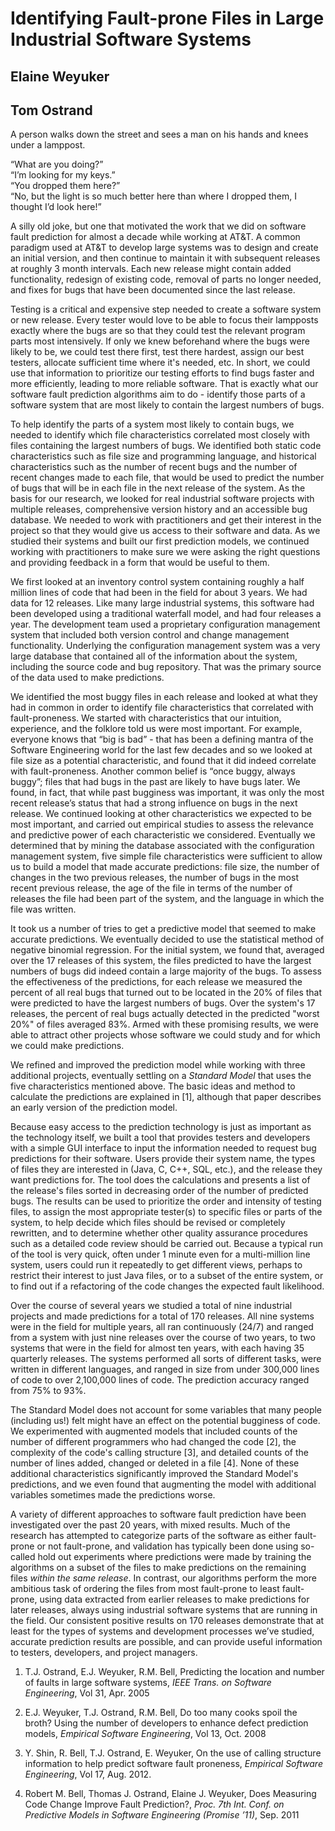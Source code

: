 Identifying Fault-prone Files in Large Industrial Software Systems
==================================================================

Elaine Weyuker
--------------
Tom Ostrand 
-----------

A person walks down the street and sees a man on his hands and knees under a lamppost. 

“What are you doing?”  
“I’m looking for my keys.”   
“You dropped them here?”  
“No, but the light is so much better here than where I dropped them, I thought I’d look here!”  

A silly old joke, but one that motivated the work that we did on software fault prediction for almost a decade while working at AT&T.  A common paradigm used at AT&T to develop large systems was to design and create an initial version, and then continue to maintain it with subsequent releases at roughly 3 month intervals. Each new release might contain added functionality, redesign of existing code, removal of parts no longer needed, and fixes for bugs that have been documented since the last release. 

Testing is a critical and expensive step needed to create a software system or new release.  Every tester would love to be able to focus their lampposts exactly where the bugs are so that they could test the relevant program parts most intensively. If only we knew beforehand where the bugs were likely to be, we could test there first, test there hardest, assign our best testers, allocate sufficient time where it's needed, etc. In short, we could use that information to prioritize our testing efforts to find bugs faster and more efficiently, leading to more reliable software. That is exactly what our software fault prediction algorithms aim to do - identify those parts of a software system that are most likely to contain the largest numbers of bugs.

To help identify the parts of a system most likely to contain bugs, we needed to identify which file characteristics correlated most closely with files containing the largest numbers of bugs. We identified both static code characteristics such as file size and programming language, and historical characteristics such as the number of recent bugs and the number of recent changes made to each file, that would be used to predict the number of bugs that will be in each file in the next release of the system.  As the basis for our research, we looked for real industrial software projects with multiple releases, comprehensive version history and an accessible bug database. We needed to work with practitioners and get their interest in the project so that they would give us access to their software and data. As we studied their systems and built our first prediction models, we continued working with practitioners to make sure we were asking the right questions and providing feedback in a form that would be useful to them.

We first looked at an inventory control system containing roughly a half million lines of code that had been in the field for about 3 years. We had data for 12 releases. Like many large industrial systems, this software had been developed using a traditional waterfall model, and had four releases a year. The development team used a proprietary configuration management system that included both version control and change management functionality. Underlying the configuration management system was a very large database that contained all of the information about the system, including the source code and bug repository. That was the primary source of the data used to make predictions.

We identified the most buggy files in each release and looked at what they had in common in order to identify file characteristics that correlated with fault-proneness. We started with characteristics that our intuition, experience, and the folklore told us were most important. For example, everyone knows that “big is bad” - that has been a defining mantra of the Software Engineering world for the last few decades and so we looked at file size as a potential characteristic, and found that it did indeed correlate with fault-proneness. Another common belief is “once buggy, always buggy”; files that had bugs in the past are likely to have bugs later. We found, in fact, that while past bugginess was important, it was only the most recent release’s status that had a strong influence on bugs in the next release. We continued looking at other characteristics we expected to be most important, and carried out empirical studies to assess the relevance and predictive power of each characteristic we considered.  Eventually we determined that by mining the database associated with the configuration management system, five simple file characteristics were sufficient to allow us to build a model that made accurate predictions: file size, the number of changes in the two previous releases, the number of bugs in the most recent previous release, the age of the file in terms of the number of releases the file had been part of the system, and the language in which the file was written. 

It took us a number of tries to get a predictive model that seemed to make accurate predictions. We eventually decided to use the statistical method of negative binomial regression. For the initial system, we found that, averaged over the 17 releases of this system, the files predicted to have the largest numbers of bugs did indeed contain a large majority of the bugs. To assess the effectiveness of the predictions, for each release we measured the percent of all real bugs that turned out to be located in the 20% of files that were predicted to have the largest numbers of bugs. Over the system's 17 releases, the percent of real bugs actually detected in the predicted "worst 20%" of files averaged 83%. Armed with these promising results, we were able to attract other projects whose software we could study and for which we could make predictions.

We refined and improved the prediction model while working with three additional projects, eventually settling on a *Standard Model* that uses the five characteristics mentioned above.  The basic ideas and method to calculate the predictions are explained in [1], although that paper describes an early version of the prediction model.

Because easy access to the prediction technology is just as important as the technology itself, we built a tool that provides testers and developers with a simple GUI interface to input the information needed to request bug predictions for their software. Users provide their system name, the types of files they are interested in (Java, C, C++, SQL, etc.), and the release they want predictions for.  The tool does the calculations and presents a list of the release's files sorted in decreasing order of the number of predicted bugs.  The results can be used to prioritize the order and intensity of testing files, to assign the most appropriate tester(s) to specific files or parts of the system, to help decide which files should be revised or completely rewritten, and to determine whether other quality assurance procedures such as a detailed code review should be carried out. Because a typical run of the tool is very quick, often under 1 minute even for a multi-million line system, users could run it repeatedly to get different views, perhaps to restrict their interest to just Java files, or to a subset of the entire system, or to find out if a refactoring of the code changes the expected fault likelihood.

Over the course of several years we studied a total of nine industrial projects and made predictions for a total of 170 releases. All nine systems were in the field for multiple years, all ran continuously (24/7) and ranged from a system with just nine releases over the course of two years, to two systems that were in the field for almost ten years, with each having 35 quarterly releases. The systems performed all sorts of different tasks, were written in different languages, and ranged in size from under 300,000 lines of code to over 2,100,000 lines of code. The prediction accuracy ranged from 75% to 93%. 

The Standard Model does not account for some variables that many people (including us!) felt might have an effect on the potential bugginess of code.  We experimented with augmented models that included counts of the number of different programmers who had changed the code [2], the complexity of the code's calling structure [3], and detailed counts of the number of lines added, changed or deleted in a file [4].  None of these additional characteristics significantly improved the Standard Model's predictions, and we even found that augmenting the model with additional variables sometimes made the predictions worse. 

A variety of different approaches to software fault prediction have been investigated over the past 20 years, with mixed results. Much of the research has attempted to categorize parts of the software as either fault-prone or not fault-prone, and validation has typically been done using so-called hold out experiments where predictions were made by training the algorithms on a subset of the files to make predictions on the remaining files _within the same release_. In contrast, our algorithms perform the more ambitious task of ordering the files from most fault-prone to least fault-prone, using data extracted from earlier releases to make predictions for later releases, always using industrial software systems that are running in the field. Our consistent positive results on 170 releases demonstrate that at least for the types of systems and development processes we’ve studied, accurate prediction results are possible, and can provide useful information to testers, developers, and project managers. 

1. T.J. Ostrand, E.J. Weyuker, R.M. Bell, Predicting the location and number of faults in large software systems, *IEEE Trans. on Software Engineering*, Vol 31, Apr. 2005

2. E.J. Weyuker, T.J. Ostrand, R.M. Bell, Do too many cooks spoil the broth? Using the number of developers to enhance defect prediction models, *Empirical Software Engineering*, Vol 13, Oct. 2008

3. Y. Shin, R. Bell, T.J. Ostrand, E. Weyuker, On the use of calling structure information to help predict software fault proneness, *Empirical Software Engineering*, Vol 17, Aug. 2012. 

4. Robert M. Bell, Thomas J. Ostrand, Elaine J. Weyuker, Does Measuring Code Change Improve Fault Prediction?, *Proc. 7th Int. Conf. on Predictive Models in Software Engineering (Promise ’11)*, Sep. 2011

